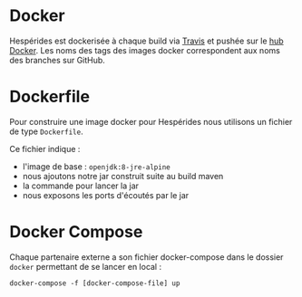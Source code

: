# Docker

Hespérides est dockerisée à chaque build via [Travis](https://travis-ci.com/voyages-sncf-technologies/hesperides/) et pushée sur le [hub Docker](https://hub.docker.com/r/hesperides).
Les noms des tags des images docker correspondent aux noms des branches sur GitHub.


# Dockerfile

Pour construire une image docker pour Hespérides nous utilisons un fichier de type `Dockerfile`.

Ce fichier indique :
- l'image de base : `openjdk:8-jre-alpine`
- nous ajoutons notre jar construit suite au build maven
- la commande pour lancer la jar
- nous exposons les ports d'écoutés par le jar


# Docker Compose

Chaque partenaire externe a son fichier docker-compose dans le dossier `docker` permettant de se lancer en local :

    docker-compose -f [docker-compose-file] up
